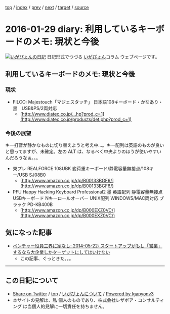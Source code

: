 [top](../index.html) 
 / [index](index.html) 
 / [prev](ig160128.html) 
 / [next](ig160131.html) 
 / [target](http://www.igapyon.jp/igapyon/diary/2016/ig160129.html) 
 / [source](https://github.com/igapyon/diary/blob/master/2016/ig160129.src.md) 

2016-01-29 diary: 利用しているキーボードのメモ: 現状と今後
=====================================================================================================
[![いがぴょんの日記](http://www.igapyon.jp/igapyon/diary/images/iga200306s.jpg "いがぴょん")](http://www.igapyon.jp/igapyon/diary/memo/memoigapyon.html) 日記形式でつづる [いがぴょん](http://www.igapyon.jp/igapyon/diary/memo/memoigapyon.html)コラム ウェブページです。

## 利用しているキーボードのメモ: 現状と今後


### 現状


* FILCO: Majestouch「マジェスタッチ」 日本語108キーボード・かなあり・黒　USB&PS/2両対応
  * [http://www.diatec.co.jp/...hp?prod_c=1](http://www.diatec.co.jp/products/det.php?prod_c=1)



### 今後の展望

キー打音が静かなものに切り替えようと考え中...。キー配列は英語のものが良いと思ってますが、未確定。左の ALT は、なるべく中央よりのほうが使いやすいんだろうなぁ。。。

* 東プレ REALFORCE 108UBK 変荷重キーボード/静電容量無接点/108キー/USB SJ08B0
  * [http://www.amazon.co.jp/dp/B00133BGF6/](http://www.amazon.co.jp/dp/B00133BGF6/)
* PFU Happy Hacking Keyboard Professional2 墨 英語配列 静電容量無接点 USBキーボード Nキーロールオーバー UNIX配列 WINDOWS/MAC両対応 ブラック PD-KB400B
  * [http://www.amazon.co.jp/dp/B000EXZ0VC/](http://www.amazon.co.jp/dp/B000EXZ0VC/)



## 気になった記事


* [ベンチャー役員三界に家なし: 2014-05-22: スタートアップがもし「営業」するなら大企業しかターゲットにしてはいけない](http://d.hatena.ne.jp/grand_bishop/20140522/)
  * この記事、ぐっときた。。。


----------------------------------------------------------------------------------------------------

## この日記について

* [Share on Twitter](https://twitter.com/intent/tweet?hashtags=igapyon%2Cdiary%2C%E3%81%84%E3%81%8C%E3%81%B4%E3%82%87%E3%82%93&text=%E5%88%A9%E7%94%A8%E3%81%97%E3%81%A6%E3%81%84%E3%82%8B%E3%82%AD%E3%83%BC%E3%83%9C%E3%83%BC%E3%83%89%E3%81%AE%E3%83%A1%E3%83%A2%3A+%E7%8F%BE%E7%8A%B6%E3%81%A8%E4%BB%8A%E5%BE%8C&url=http%3A%2F%2Fwww.igapyon.jp%2Figapyon%2Fdiary%2F2016%2Fig160129.html) / [top](../index.html) / [いがぴょんについて](http://www.igapyon.jp/igapyon/diary/memo/memoigapyon.html) / [Powered by Igapyonv3](https://github.com/igapyon/igapyonv3)
* 本サイトの見解は、私 個人のものであり、株式会社レザボア・コンサルティング は当個人的見解に一切責任を持ちません。 
